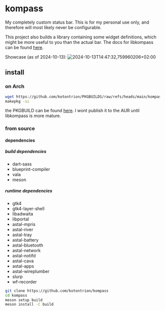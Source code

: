 # kompass

My completely custom status bar. This is for my personal use only, and therefore will most likely never be configurable.

This project also builds a library containing some widget definitions, which might be more useful to you than the actual bar.
The docs for libkompass can be found [here](https://kotontrion.github.io/libkompass).

Showcase (as of 2024-10-13):
![2024-10-13T14:47:32,759960206+02:00](https://github.com/user-attachments/assets/78278e56-4951-4713-9b5e-a2468405be84)


## install

### on Arch
```bash
wget https://github.com/kotontrion/PKGBUILDS/raw/refs/heads/main/kompass-git/PKGBUILD
makepkg -si
```

the PKGBUILD can be found [here](https://github.com/kotontrion/PKGBUILDS/blob/main/kompass-git/PKGBUILD).
I wont publish it to the AUR until libkompass is more mature.

### from source

#### dependencies

##### build dependencies
- dart-sass
- blueprint-compiler
- vala
- meson

##### runtime dependencies
- gtk4
- gtk4-layer-shell
- libadwaita
- libportal
- astal-mpris
- astal-river
- astal-tray
- astal-battery
- astal-bluetooth
- astal-network
- astal-notifd
- astal-cava
- astal-apps
- astal-wireplumber
- slurp
- wf-recorder

```bash
git clone https://github.com/kotontrion/kompass
cd kompass
meson setup build
meson install -C build
```
